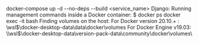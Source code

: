 docker-compose up -d --no-deps --build <service_name>
Django: Running management commands inside a Docker container: 
    $ docker ps
    docker exec -it <django container name> bash
Finding volumes on the host:
    For Docker version 20.10.+ : \\wsl$\docker-desktop-data\data\docker\volumes
    For Docker Engine v19.03: \\wsl$\docker-desktop-data\version-pack-data\community\docker\volumes\